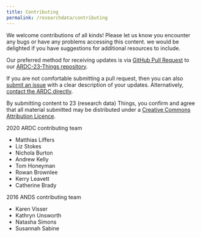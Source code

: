 ```yaml
---
title: Contributing
permalink: /researchdata/contributing
---
```


We welcome contributions of all kinds! Please let us know you encounter any bugs or have any problems accessing this content. we would be delighted if you have suggestions for additional resources to include.

Our preferred method for receiving updates is via [GitHub Pull Request](https://docs.github.com/en/github/collaborating-with-issues-and-pull-requests/about-pull-requests) to our [ARDC-23-Things repository](https://github.com/au-research/ARDC-23-things/).

If you are not comfortable submitting a pull request, then you can also [submit an issue](https://github.com/au-research/ARDC-23-things/issues/new) with a clear description of your updates. Alternatively, [contact the ARDC directly](https://ardc.edu.au/contact-us).

By submitting content to 23 (research data) Things, you confirm and agree that all material submitted may be distributed under a [Creative Commons Attribution Licence](https://creativecommons.org/licenses/by/4.0/).

2020 ARDC contributing team
* Matthias Liffers
* Liz Stokes
* Nichola Burton
* Andrew Kelly
* Tom Honeyman
* Rowan Brownlee
* Kerry Leavett
* Catherine Brady

2016 ANDS contributing team
* Karen Visser
* Kathryn Unsworth
* Natasha Simons
* Susannah Sabine
